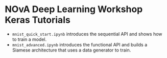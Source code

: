 # NOvA Deep Learning Workshop Keras Tutorials

+ `mnist_quick_start.ipynb` introduces the sequential API and shows how to train a model.
+ `mnist_advanced.ipynb` introduces the functional API and builds a Siamese architecture that uses a data generator to train.
